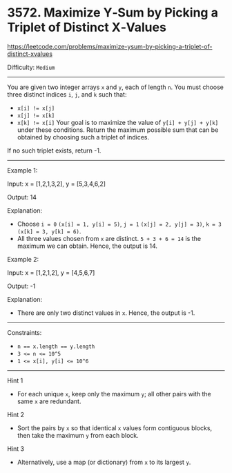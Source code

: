# 3572. Maximize Y‑Sum by Picking a Triplet of Distinct X‑Values

https://leetcode.com/problems/maximize-ysum-by-picking-a-triplet-of-distinct-xvalues

Difficulty: `Medium`

---

You are given two integer arrays `x` and `y`, each of length `n`. You must choose three distinct indices `i`, `j`, and `k` such that:

- `x[i] != x[j]`
- `x[j] != x[k]`
- `x[k] != x[i]`
Your goal is to maximize the value of `y[i] + y[j] + y[k]` under these conditions. Return the maximum possible sum that can be obtained by choosing such a triplet of indices.

If no such triplet exists, return -1.

--- 

Example 1:

Input: x = [1,2,1,3,2], y = [5,3,4,6,2]

Output: 14

Explanation:

- Choose `i = 0` `(x[i] = 1, y[i] = 5)`, `j = 1` `(x[j] = 2, y[j] = 3)`, `k = 3` `(x[k] = 3, y[k] = 6)`.
- All three values chosen from `x` are distinct. `5 + 3 + 6 = 14` is the maximum we can obtain. Hence, the output is 14.

Example 2:

Input: x = [1,2,1,2], y = [4,5,6,7]

Output: -1

Explanation:

- There are only two distinct values in `x`. Hence, the output is -1.
 
---

Constraints:

- `n == x.length == y.length`
- `3 <= n <= 10^5`
- `1 <= x[i], y[i] <= 10^6`

---

Hint 1
- For each unique `x`, keep only the maximum `y`; all other pairs with the same `x` are redundant.

Hint 2
- Sort the pairs by `x` so that identical `x` values form contiguous blocks, then take the maximum `y` from each block.

Hint 3
- Alternatively, use a map (or dictionary) from `x` to its largest `y`.